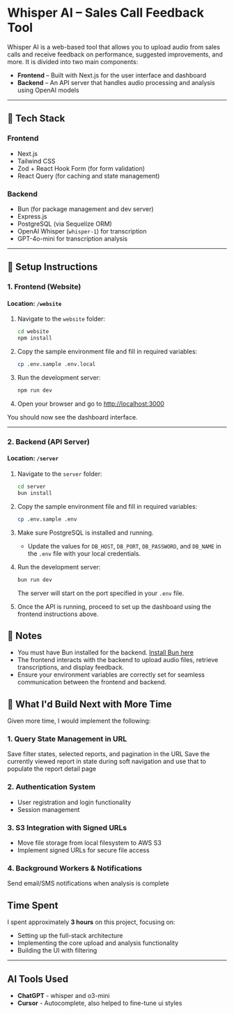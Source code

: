 # Whisper AI – Sales Call Feedback Tool

Whisper AI is a web-based tool that allows you to upload audio from sales calls and receive feedback on performance, suggested improvements, and more. It is divided into two main components:

- **Frontend** – Built with Next.js for the user interface and dashboard
- **Backend** – An API server that handles audio processing and analysis using OpenAI models

---

## 🔧 Tech Stack

### Frontend

- Next.js
- Tailwind CSS
- Zod + React Hook Form (for form validation)
- React Query (for caching and state management)

### Backend

- Bun (for package management and dev server)
- Express.js
- PostgreSQL (via Sequelize ORM)
- OpenAI Whisper (`whisper-1`) for transcription
- GPT-4o-mini for transcription analysis

---

## 🚀 Setup Instructions

### 1. Frontend (Website)

#### Location: `/website`

1. Navigate to the `website` folder:

   ```bash
   cd website
   npm install
   ```

2. Copy the sample environment file and fill in required variables:

   ```bash
   cp .env.sample .env.local
   ```

3. Run the development server:

   ```bash
   npm run dev
   ```

4. Open your browser and go to [http://localhost:3000](http://localhost:3000)

You should now see the dashboard interface.

---

### 2. Backend (API Server)

#### Location: `/server`

1. Navigate to the `server` folder:

   ```bash
   cd server
   bun install
   ```

2. Copy the sample environment file and fill in required variables:

   ```bash
   cp .env.sample .env
   ```

3. Make sure PostgreSQL is installed and running.

   - Update the values for `DB_HOST`, `DB_PORT`, `DB_PASSWORD`, and `DB_NAME` in the `.env` file with your local credentials.

4. Run the development server:

   ```bash
   bun run dev
   ```

   The server will start on the port specified in your `.env` file.

5. Once the API is running, proceed to set up the dashboard using the frontend instructions above.

## 📝 Notes

- You must have Bun installed for the backend. [Install Bun here](https://bun.com/docs/installation)
- The frontend interacts with the backend to upload audio files, retrieve transcriptions, and display feedback.
- Ensure your environment variables are correctly set for seamless communication between the frontend and backend.

## 🚀 What I'd Build Next with More Time

Given more time, I would implement the following:

### 1. **Query State Management in URL**

Save filter states, selected reports, and pagination in the URL
Save the currently viewed report in state during soft navigation and use that to populate the report detail page

### 2. **Authentication System**

- User registration and login functionality
- Session management

### 3. **S3 Integration with Signed URLs**

- Move file storage from local filesystem to AWS S3
- Implement signed URLs for secure file access

### 4. **Background Workers & Notifications**

Send email/SMS notifications when analysis is complete

## Time Spent

I spent approximately **3 hours** on this project, focusing on:

- Setting up the full-stack architecture
- Implementing the core upload and analysis functionality
- Building the UI with filtering

---

## AI Tools Used

- **ChatGPT** - whisper and o3-mini
- **Cursor** - Autocomplete, also helped to fine-tune ui styles
